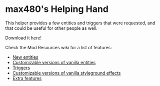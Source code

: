 # max480's Helping Hand

This helper provides a few entities and triggers that were requested, and that could be useful for other people as well.  

Download it [here!](https://0x0a.de/twoclick?https://gamebanana.com/mmdl/830642)

Check the Mod Resources wiki for a list of features:  
- [New entities](https://github.com/EverestAPI/ModResources/wiki/Helping-Hand-Entities)
- [Customizable versions of vanilla entities](https://github.com/EverestAPI/ModResources/wiki/Helping-Hand-Customisable-Entities)
- [Triggers](https://github.com/EverestAPI/ModResources/wiki/Helping-Hand-Triggers)
- [Customizable versions of vanilla styleground effects](https://github.com/EverestAPI/ModResources/wiki/Helping-Hand-Customisable-Stylegrounds)
- [Extra features](https://github.com/EverestAPI/ModResources/wiki/Helping-Hand-Extra-Features)
